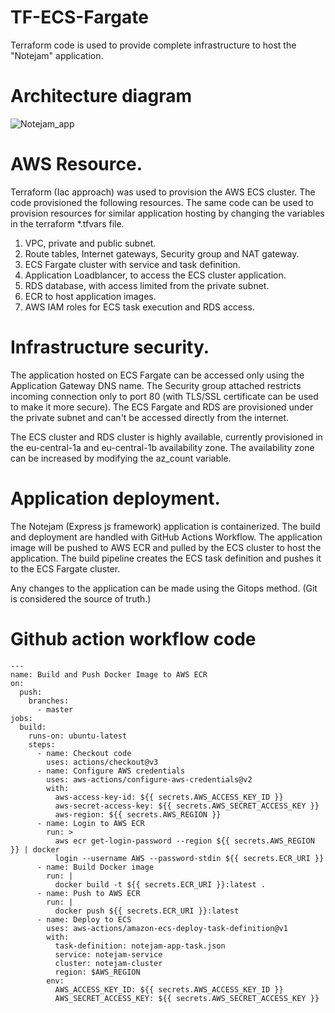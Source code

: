 # TF-ECS-Fargate
Terraform code is used to provide complete infrastructure to host the "Notejam" application.

# Architecture diagram

![Notejam_app](https://github.com/user-attachments/assets/f9c4dfb0-45d3-4d0b-8e24-c00efd8692be)


# AWS Resource.
Terraform (Iac approach) was used to provision the AWS ECS cluster. The code provisioned the following resources. The same code can be used to provision resources for similar application hosting by changing the variables in the terraform *.tfvars file.

1. VPC, private and public subnet. 
2. Route tables, Internet gateways, Security group and NAT gateway.
3. ECS Fargate cluster with service and task definition.
4. Application Loadblancer, to access the ECS cluster application.
5. RDS database, with access limited from the private subnet.
6. ECR to host application images.
7. AWS IAM roles for ECS task execution and RDS access.

# Infrastructure security.
The application hosted on ECS Fargate can be accessed only using the Application Gateway DNS name. The Security group attached restricts incoming connection only to port 80 (with TLS/SSL certificate can be used to make it more secure). The ECS Fargate and RDS are provisioned under the private subnet and can't be accessed directly from the internet.

The ECS cluster and RDS cluster is highly available, currently provisioned in the eu-central-1a and eu-central-1b availability zone. The availability zone can be increased by modifying the az_count variable.

# Application deployment.

The Notejam (Express js framework)  application is containerized. The build and deployment are handled with GitHub Actions Workflow. The application image will be pushed to AWS ECR and pulled by the ECS cluster to host the application. The build pipeline creates the ECS task definition and pushes it to the ECS Fargate cluster.

Any changes to the application can be made using the Gitops method. (Git is considered the source of truth.)

# Github action workflow code
```
---
name: Build and Push Docker Image to AWS ECR
on:
  push:
    branches:
      - master
jobs:
  build:
    runs-on: ubuntu-latest
    steps:
      - name: Checkout code
        uses: actions/checkout@v3
      - name: Configure AWS credentials
        uses: aws-actions/configure-aws-credentials@v2
        with:
          aws-access-key-id: ${{ secrets.AWS_ACCESS_KEY_ID }}
          aws-secret-access-key: ${{ secrets.AWS_SECRET_ACCESS_KEY }}
          aws-region: ${{ secrets.AWS_REGION }}
      - name: Login to AWS ECR
        run: >
          aws ecr get-login-password --region ${{ secrets.AWS_REGION }} | docker
          login --username AWS --password-stdin ${{ secrets.ECR_URI }}
      - name: Build Docker image
        run: |
          docker build -t ${{ secrets.ECR_URI }}:latest .
      - name: Push to AWS ECR
        run: |
          docker push ${{ secrets.ECR_URI }}:latest
      - name: Deploy to ECS
        uses: aws-actions/amazon-ecs-deploy-task-definition@v1
        with:
          task-definition: notejam-app-task.json
          service: notejam-service
          cluster: notejam-cluster
          region: $AWS_REGION
        env:
          AWS_ACCESS_KEY_ID: ${{ secrets.AWS_ACCESS_KEY_ID }}
          AWS_SECRET_ACCESS_KEY: ${{ secrets.AWS_SECRET_ACCESS_KEY }}
```






